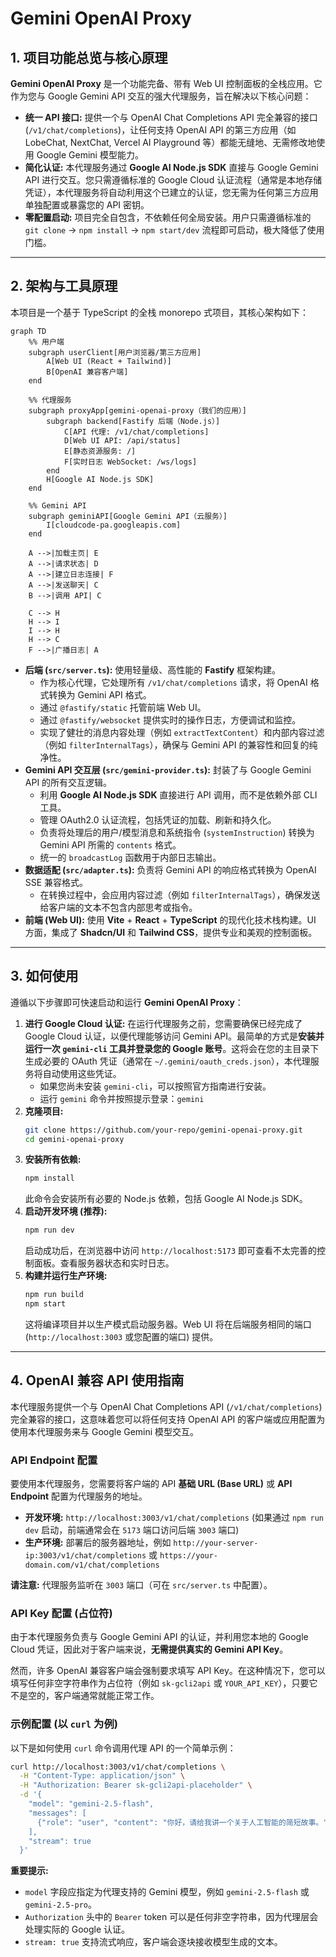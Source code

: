 # Gemini OpenAI Proxy

## 1. 项目功能总览与核心原理

**Gemini OpenAI Proxy** 是一个功能完备、带有 Web UI 控制面板的全栈应用。它作为您与 Google Gemini API 交互的强大代理服务，旨在解决以下核心问题：

-   **统一 API 接口:** 提供一个与 OpenAI Chat Completions API 完全兼容的接口 (`/v1/chat/completions`)，让任何支持 OpenAI API 的第三方应用（如 LobeChat, NextChat, Vercel AI Playground 等）都能无缝地、无需修改地使用 Google Gemini 模型能力。
-   **简化认证:** 本代理服务通过 **Google AI Node.js SDK** 直接与 Google Gemini API 进行交互。您只需遵循标准的 Google Cloud 认证流程（通常是本地存储凭证），本代理服务将自动利用这个已建立的认证，您无需为任何第三方应用单独配置或暴露您的 API 密钥。
-   **零配置启动:** 项目完全自包含，不依赖任何全局安装。用户只需遵循标准的 `git clone` -> `npm install` -> `npm start/dev` 流程即可启动，极大降低了使用门槛。

---

## 2. 架构与工具原理

本项目是一个基于 TypeScript 的全栈 monorepo 式项目，其核心架构如下：

```mermaid
graph TD
    %% 用户端
    subgraph userClient[用户浏览器/第三方应用]
        A[Web UI (React + Tailwind)]
        B[OpenAI 兼容客户端]
    end

    %% 代理服务
    subgraph proxyApp[gemini-openai-proxy（我们的应用）]
        subgraph backend[Fastify 后端（Node.js）]
            C[API 代理: /v1/chat/completions]
            D[Web UI API: /api/status]
            E[静态资源服务: /]
            F[实时日志 WebSocket: /ws/logs]
        end
        H[Google AI Node.js SDK]
    end

    %% Gemini API
    subgraph geminiAPI[Google Gemini API（云服务）]
        I[cloudcode-pa.googleapis.com]
    end

    A -->|加载主页| E
    A -->|请求状态| D
    A -->|建立日志连接| F
    A -->|发送聊天| C
    B -->|调用 API| C

    C --> H
    H --> I
    I --> H
    H --> C
    F -->|广播日志| A
```

-   **后端 (`src/server.ts`):** 使用轻量级、高性能的 **Fastify** 框架构建。
    *   作为核心代理，它处理所有 `/v1/chat/completions` 请求，将 OpenAI 格式转换为 Gemini API 格式。
    *   通过 `@fastify/static` 托管前端 Web UI。
    *   通过 `@fastify/websocket` 提供实时的操作日志，方便调试和监控。
    *   实现了健壮的消息内容处理（例如 `extractTextContent`）和内部内容过滤（例如 `filterInternalTags`），确保与 Gemini API 的兼容性和回复的纯净性。
-   **Gemini API 交互层 (`src/gemini-provider.ts`):** 封装了与 Google Gemini API 的所有交互逻辑。
    *   利用 **Google AI Node.js SDK** 直接进行 API 调用，而不是依赖外部 CLI 工具。
    *   管理 OAuth2.0 认证流程，包括凭证的加载、刷新和持久化。
    *   负责将处理后的用户/模型消息和系统指令 (`systemInstruction`) 转换为 Gemini API 所需的 `contents` 格式。
    *   统一的 `broadcastLog` 函数用于内部日志输出。
-   **数据适配 (`src/adapter.ts`):** 负责将 Gemini API 的响应格式转换为 OpenAI SSE 兼容格式。
    *   在转换过程中，会应用内容过滤（例如 `filterInternalTags`），确保发送给客户端的文本不包含内部思考或指令。
-   **前端 (Web UI):** 使用 **Vite** + **React** + **TypeScript** 的现代化技术栈构建。UI 方面，集成了 **Shadcn/UI** 和 **Tailwind CSS**，提供专业和美观的控制面板。

---

## 3. 如何使用

遵循以下步骤即可快速启动和运行 **Gemini OpenAI Proxy**：

1.  **进行 Google Cloud 认证:**
    在运行代理服务之前，您需要确保已经完成了 Google Cloud 认证，以便代理能够访问 Gemini API。最简单的方式是**安装并运行一次 `gemini-cli` 工具并登录您的 Google 账号**。这将会在您的主目录下生成必要的 OAuth 凭证（通常在 `~/.gemini/oauth_creds.json`），本代理服务将自动使用这些凭证。
    *   如果您尚未安装 `gemini-cli`，可以按照官方指南进行安装。
    *   运行 `gemini` 命令并按照提示登录：`gemini`
2.  **克隆项目:**
    ```bash
    git clone https://github.com/your-repo/gemini-openai-proxy.git
    cd gemini-openai-proxy
    ```
3.  **安装所有依赖:**
    ```bash
    npm install
    ```
    此命令会安装所有必要的 Node.js 依赖，包括 Google AI Node.js SDK。
4.  **启动开发环境 (推荐):**
    ```bash
    npm run dev
    ```
    启动成功后，在浏览器中访问 `http://localhost:5173` 即可查看不太完善的控制面板。查看服务器状态和实时日志。
5.  **构建并运行生产环境:**
    ```bash
    npm run build
    npm start
    ```
    这将编译项目并以生产模式启动服务器。Web UI 将在后端服务相同的端口 (`http://localhost:3003` 或您配置的端口) 提供。

---

## 4. OpenAI 兼容 API 使用指南

本代理服务提供一个与 OpenAI Chat Completions API (`/v1/chat/completions`) 完全兼容的接口，这意味着您可以将任何支持 OpenAI API 的客户端或应用配置为使用本代理服务来与 Google Gemini 模型交互。

### API Endpoint 配置

要使用本代理服务，您需要将客户端的 API **基础 URL (Base URL)** 或 **API Endpoint** 配置为代理服务的地址。

*   **开发环境:** `http://localhost:3003/v1/chat/completions` (如果通过 `npm run dev` 启动，前端通常会在 `5173` 端口访问后端 `3003` 端口)
*   **生产环境:** 部署后的服务器地址，例如 `http://your-server-ip:3003/v1/chat/completions` 或 `https://your-domain.com/v1/chat/completions`

**请注意:** 代理服务监听在 `3003` 端口（可在 `src/server.ts` 中配置）。

### API Key 配置 (占位符)

由于本代理服务负责与 Google Gemini API 的认证，并利用您本地的 Google Cloud 凭证，因此对于客户端来说，**无需提供真实的 Gemini API Key**。

然而，许多 OpenAI 兼容客户端会强制要求填写 API Key。在这种情况下，您可以填写任何非空字符串作为占位符（例如 `sk-gcli2api` 或 `YOUR_API_KEY`），只要它不是空的，客户端通常就能正常工作。

### 示例配置 (以 `curl` 为例)

以下是如何使用 `curl` 命令调用代理 API 的一个简单示例：

```bash
curl http://localhost:3003/v1/chat/completions \
  -H "Content-Type: application/json" \
  -H "Authorization: Bearer sk-gcli2api-placeholder" \
  -d '{
    "model": "gemini-2.5-flash",
    "messages": [
      {"role": "user", "content": "你好，请给我讲一个关于人工智能的简短故事。"}
    ],
    "stream": true
  }'
```

**重要提示:**
*   `model` 字段应指定为代理支持的 Gemini 模型，例如 `gemini-2.5-flash` 或 `gemini-2.5-pro`。
*   `Authorization` 头中的 `Bearer` token 可以是任何非空字符串，因为代理层会处理实际的 Google 认证。
*   `stream: true` 支持流式响应，客户端会逐块接收模型生成的文本。

